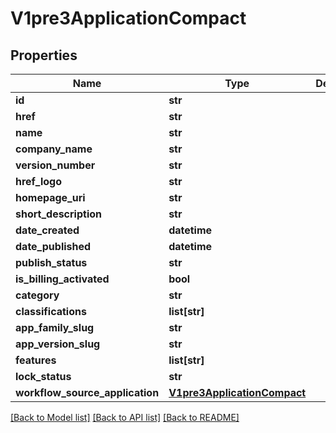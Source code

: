 # V1pre3ApplicationCompact

## Properties
Name | Type | Description | Notes
------------ | ------------- | ------------- | -------------
**id** | **str** |  | 
**href** | **str** |  | 
**name** | **str** |  | [optional] 
**company_name** | **str** |  | [optional] 
**version_number** | **str** |  | [optional] 
**href_logo** | **str** |  | [optional] 
**homepage_uri** | **str** |  | [optional] 
**short_description** | **str** |  | [optional] 
**date_created** | **datetime** |  | [optional] 
**date_published** | **datetime** |  | [optional] 
**publish_status** | **str** |  | [optional] 
**is_billing_activated** | **bool** |  | [optional] 
**category** | **str** |  | [optional] 
**classifications** | **list[str]** |  | [optional] 
**app_family_slug** | **str** |  | [optional] 
**app_version_slug** | **str** |  | [optional] 
**features** | **list[str]** |  | [optional] 
**lock_status** | **str** |  | [optional] 
**workflow_source_application** | [**V1pre3ApplicationCompact**](V1pre3ApplicationCompact.md) |  | [optional] 

[[Back to Model list]](../README.md#documentation-for-models) [[Back to API list]](../README.md#documentation-for-api-endpoints) [[Back to README]](../README.md)

